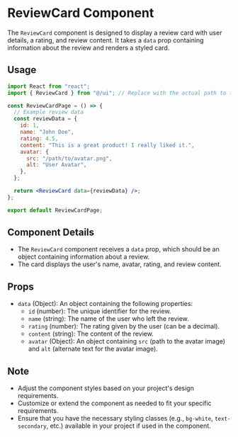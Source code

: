 # ReviewCard Component

The `ReviewCard` component is designed to display a review card with user details, a rating, and review content. It takes a `data` prop containing information about the review and renders a styled card.

## Usage

```jsx
import React from "react";
import { ReviewCard } from "@/ui"; // Replace with the actual path to the ReviewCard component

const ReviewCardPage = () => {
  // Example review data
  const reviewData = {
    id: 1,
    name: "John Doe",
    rating: 4.5,
    content: "This is a great product! I really liked it.",
    avatar: {
      src: "/path/to/avatar.png",
      alt: "User Avatar",
    },
  };

  return <ReviewCard data={reviewData} />;
};

export default ReviewCardPage;
```

## Component Details

- The `ReviewCard` component receives a `data` prop, which should be an object containing information about a review.
- The card displays the user's name, avatar, rating, and review content.

## Props

- `data` (Object): An object containing the following properties:
  - `id` (number): The unique identifier for the review.
  - `name` (string): The name of the user who left the review.
  - `rating` (number): The rating given by the user (can be a decimal).
  - `content` (string): The content of the review.
  - `avatar` (Object): An object containing `src` (path to the avatar image) and `alt` (alternate text for the avatar image).

## Note

- Adjust the component styles based on your project's design requirements.
- Customize or extend the component as needed to fit your specific requirements.
- Ensure that you have the necessary styling classes (e.g., `bg-white`, `text-secondary`, etc.) available in your project if used in the component.
